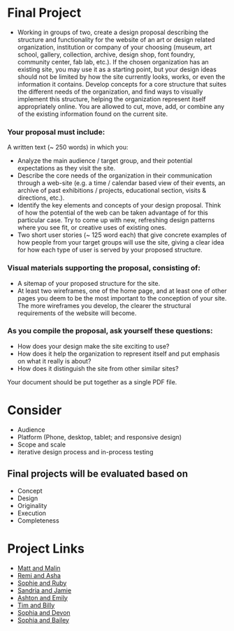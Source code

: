 # Final Project


* Working in groups of two, create a design proposal describing the structure and functionality for the website of an art or design related organization, institution or company of your choosing (museum, art school, gallery, collection, archive, design shop, font foundry, community center, fab lab, etc.). If the chosen organization has an existing site, you may use it as a starting point, but your design ideas should not be limited by how the site currently looks, works, or even the information it contains. Develop concepts for a core structure that suites the different needs of the organization, and find ways to visually implement this structure, helping the organization represent itself appropriately online. You are allowed to cut, move, add, or combine any of the existing information found on the current site.

### Your proposal must include:

A written text (~ 250 words) in which you:

* Analyze the main audience / target group, and their potential expectations as they visit the site.
* Describe the core needs of the organization in their communication through a web-site (e.g. a time / calendar based view of their events, an archive of past exhibitions / projects, educational section, visits & directions, etc.).
* Identify the key elements and concepts of your design proposal. Think of how the potential of the web can be taken advantage of for this particular case. Try to come up with new, refreshing design patterns where you see fit, or creative uses of existing ones.
* Two short user stories (~ 125 word each) that give concrete examples of how people from your target groups will use the site, giving a clear idea for how each type of user is served by your proposed structure.

### Visual materials supporting the proposal, consisting of:

* A sitemap of your proposed structure for the site.
* At least two wireframes, one of the home page, and at least one of other pages you deem to be the most important to the conception of your site. The more wireframes you develop, the clearer the structural requirements of the website will become.

### As you compile the proposal, ask yourself these questions:

* How does your design make the site exciting to use?
* How does it help the organization to represent itself and put emphasis on what it really is about?
* How does it distinguish the site from other similar sites?

Your document should be put together as a single PDF file.

# Consider
* Audience
* Platform (Phone, desktop, tablet; and responsive design)
* Scope and scale
* iterative design process and in-process testing

## Final projects will be evaluated based on

* Concept
* Design
* Originality
* Execution
* Completeness


# Project Links
* [Matt and Malin](http://storm.usc.edu/~mhanisch/final/IML300_Spy_Museum/Landing_Page/index.html)
* [Remi and Asha](http://storm.usc.edu/~rwedin/final/index.html)
* [Sophie and Ruby](http://storm.usc.edu/~kaidiyua/FinalProject3/FinalProject/index.html) 
* [Sandria and Jamie](http://storm.usc.edu/~sandriat/final-project2/index1.html)
* [Ashton and Emily](http://storm.usc.edu/~ashtontu/dolab/home.html) 
* [Tim and Billy](http://storm.usc.edu/~timothrs/Final_Project/final/index.html)
* [Sophia and Devon](http://storm.usc.edu/~dgadzins/finalProject/reDesign/testindex.html)
* [Sophia and Bailey](http://storm.usc.edu/~ketring/IML300)

